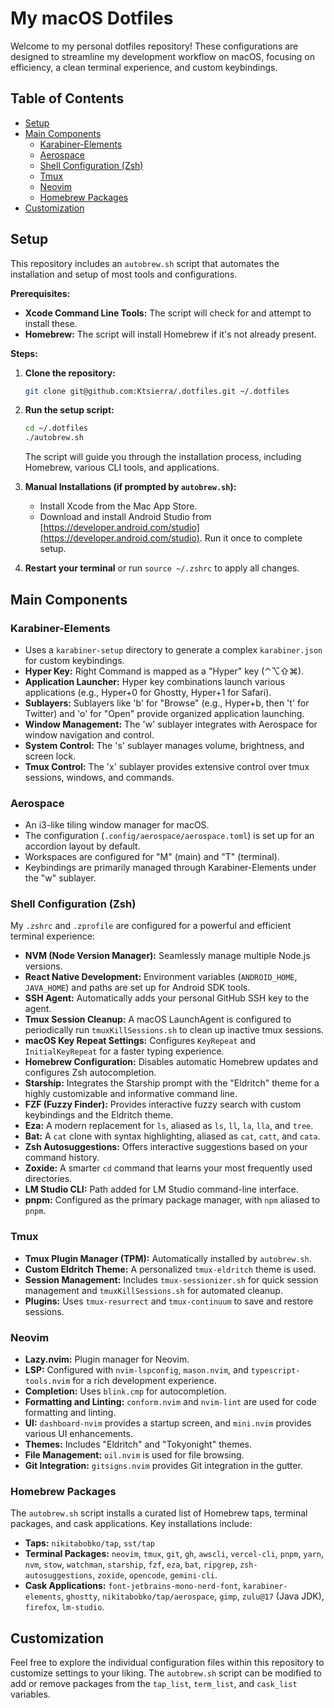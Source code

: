 # My macOS Dotfiles

Welcome to my personal dotfiles repository! These configurations are designed to streamline my development workflow on macOS, focusing on efficiency, a clean terminal experience, and custom keybindings.

## Table of Contents

- [Setup](#setup)
- [Main Components](#main-components)
  - [Karabiner-Elements](#karabiner-elements)
  - [Aerospace](#aerospace)
  - [Shell Configuration (Zsh)](#shell-configuration-zsh)
  - [Tmux](#tmux)
  - [Neovim](#neovim)
  - [Homebrew Packages](#homebrew-packages)
- [Customization](#customization)

## Setup

This repository includes an `autobrew.sh` script that automates the installation and setup of most tools and configurations.

**Prerequisites:**

- **Xcode Command Line Tools:** The script will check for and attempt to install these.
- **Homebrew:** The script will install Homebrew if it's not already present.

**Steps:**

1. **Clone the repository:**

    ```bash
    git clone git@github.com:Ktsierra/.dotfiles.git ~/.dotfiles
    ```

2. **Run the setup script:**

    ```bash
    cd ~/.dotfiles
    ./autobrew.sh
    ```

    The script will guide you through the installation process, including Homebrew, various CLI tools, and applications.
3. **Manual Installations (if prompted by `autobrew.sh`):**
    - Install Xcode from the Mac App Store.
    - Download and install Android Studio from [https://developer.android.com/studio](https://developer.android.com/studio). Run it once to complete setup.
4. **Restart your terminal** or run `source ~/.zshrc` to apply all changes.

## Main Components

### Karabiner-Elements

- Uses a `karabiner-setup` directory to generate a complex `karabiner.json` for custom keybindings.
- **Hyper Key:** Right Command is mapped as a "Hyper" key (⌃⌥⇧⌘).
- **Application Launcher:** Hyper key combinations launch various applications (e.g., Hyper+0 for Ghostty, Hyper+1 for Safari).
- **Sublayers:**  Sublayers like 'b' for "Browse" (e.g., Hyper+b, then 't' for Twitter) and 'o' for "Open" provide organized application launching.
- **Window Management:** The 'w' sublayer integrates with Aerospace for window navigation and control.
- **System Control:** The 's' sublayer manages volume, brightness, and screen lock.
- **Tmux Control:** The 'x' sublayer provides extensive control over tmux sessions, windows, and commands.

### Aerospace

- An i3-like tiling window manager for macOS.
- The configuration (`.config/aerospace/aerospace.toml`) is set up for an accordion layout by default.
- Workspaces are configured for "M" (main) and "T" (terminal).
- Keybindings are primarily managed through Karabiner-Elements under the "w" sublayer.

### Shell Configuration (Zsh)

My `.zshrc` and `.zprofile` are configured for a powerful and efficient terminal experience:

- **NVM (Node Version Manager):** Seamlessly manage multiple Node.js versions.
- **React Native Development:** Environment variables (`ANDROID_HOME`, `JAVA_HOME`) and paths are set up for Android SDK tools.
- **SSH Agent:** Automatically adds your personal GitHub SSH key to the agent.
- **Tmux Session Cleanup:** A macOS LaunchAgent is configured to periodically run `tmuxKillSessions.sh` to clean up inactive tmux sessions.
- **macOS Key Repeat Settings:** Configures `KeyRepeat` and `InitialKeyRepeat` for a faster typing experience.
- **Homebrew Configuration:** Disables automatic Homebrew updates and configures Zsh autocompletion.
- **Starship:** Integrates the Starship prompt with the "Eldritch" theme for a highly customizable and informative command line.
- **FZF (Fuzzy Finder):** Provides interactive fuzzy search with custom keybindings and the Eldritch theme.
- **Eza:** A modern replacement for `ls`, aliased as `ls`, `ll`, `la`, `lla`, and `tree`.
- **Bat:** A `cat` clone with syntax highlighting, aliased as `cat`, `catt`, and `cata`.
- **Zsh Autosuggestions:** Offers interactive suggestions based on your command history.
- **Zoxide:** A smarter `cd` command that learns your most frequently used directories.
- **LM Studio CLI:** Path added for LM Studio command-line interface.
- **pnpm:**  Configured as the primary package manager, with `npm` aliased to `pnpm`.

### Tmux

- **Tmux Plugin Manager (TPM):** Automatically installed by `autobrew.sh`.
- **Custom Eldritch Theme:** A personalized `tmux-eldritch` theme is used.
- **Session Management:** Includes `tmux-sessionizer.sh` for quick session management and `tmuxKillSessions.sh` for automated cleanup.
- **Plugins:** Uses `tmux-resurrect` and `tmux-continuum` to save and restore sessions.

### Neovim

- **Lazy.nvim:**  Plugin manager for Neovim.
- **LSP:** Configured with `nvim-lspconfig`, `mason.nvim`, and `typescript-tools.nvim` for a rich development experience.
- **Completion:** Uses `blink.cmp` for autocompletion.
- **Formatting and Linting:** `conform.nvim` and `nvim-lint` are used for code formatting and linting.
- **UI:** `dashboard-nvim` provides a startup screen, and `mini.nvim` provides various UI enhancements.
- **Themes:** Includes "Eldritch" and "Tokyonight" themes.
- **File Management:** `oil.nvim` is used for file browsing.
- **Git Integration:** `gitsigns.nvim` provides Git integration in the gutter.

### Homebrew Packages

The `autobrew.sh` script installs a curated list of Homebrew taps, terminal packages, and cask applications. Key installations include:

- **Taps:** `nikitabobko/tap`, `sst/tap`
- **Terminal Packages:** `neovim`, `tmux`, `git`, `gh`, `awscli`, `vercel-cli`, `pnpm`, `yarn`, `nvm`, `stow`, `watchman`, `starship`, `fzf`, `eza`, `bat`, `ripgrep`, `zsh-autosuggestions`, `zoxide`, `opencode`, `gemini-cli`.
- **Cask Applications:** `font-jetbrains-mono-nerd-font`, `karabiner-elements`, `ghostty`, `nikitabobko/tap/aerospace`, `gimp`, `zulu@17` (Java JDK), `firefox`, `lm-studio`.

## Customization

Feel free to explore the individual configuration files within this repository to customize settings to your liking. The `autobrew.sh` script can be modified to add or remove packages from the `tap_list`, `term_list`, and `cask_list` variables.
